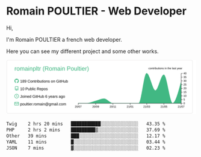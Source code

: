 # Romain POULTIER - Web Developer

Hi,

I'm Romain POULTIER a french web developer.

Here you can see my different project and some other works.



[![](https://raw.githubusercontent.com/romainpltr/romainpltr/master/profile-summary-card-output/vue/0-profile-details.svg)](https://github.com/vn7n24fzkq/github-profile-summary-cards)

<!--START_SECTION:waka-->
```text
Twig    2 hrs 20 mins   ███████████░░░░░░░░░░░░░░   43.35 % 
PHP     2 hrs 2 mins    █████████▒░░░░░░░░░░░░░░░   37.69 % 
Other   39 mins         ███░░░░░░░░░░░░░░░░░░░░░░   12.17 % 
YAML    11 mins         █░░░░░░░░░░░░░░░░░░░░░░░░   03.44 % 
JSON    7 mins          ▓░░░░░░░░░░░░░░░░░░░░░░░░   02.23 % 
```
<!--END_SECTION:waka-->
